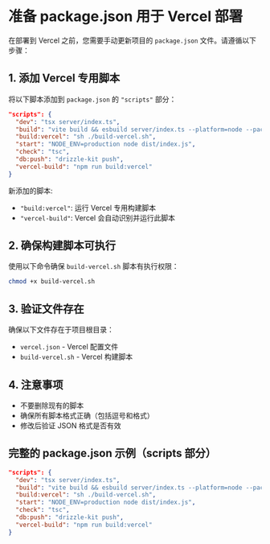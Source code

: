 # 准备 package.json 用于 Vercel 部署

在部署到 Vercel 之前，您需要手动更新项目的 `package.json` 文件。请遵循以下步骤：

## 1. 添加 Vercel 专用脚本

将以下脚本添加到 `package.json` 的 `"scripts"` 部分：

```json
"scripts": {
  "dev": "tsx server/index.ts",
  "build": "vite build && esbuild server/index.ts --platform=node --packages=external --bundle --format=esm --outdir=dist",
  "build:vercel": "sh ./build-vercel.sh",
  "start": "NODE_ENV=production node dist/index.js",
  "check": "tsc",
  "db:push": "drizzle-kit push",
  "vercel-build": "npm run build:vercel"
}
```

新添加的脚本:
- `"build:vercel"`: 运行 Vercel 专用构建脚本
- `"vercel-build"`: Vercel 会自动识别并运行此脚本

## 2. 确保构建脚本可执行

使用以下命令确保 `build-vercel.sh` 脚本有执行权限：

```bash
chmod +x build-vercel.sh
```

## 3. 验证文件存在

确保以下文件存在于项目根目录：
- `vercel.json` - Vercel 配置文件
- `build-vercel.sh` - Vercel 构建脚本

## 4. 注意事项

- 不要删除现有的脚本
- 确保所有脚本格式正确（包括逗号和格式）
- 修改后验证 JSON 格式是否有效

## 完整的 package.json 示例（scripts 部分）

```json
"scripts": {
  "dev": "tsx server/index.ts",
  "build": "vite build && esbuild server/index.ts --platform=node --packages=external --bundle --format=esm --outdir=dist",
  "build:vercel": "sh ./build-vercel.sh",
  "start": "NODE_ENV=production node dist/index.js",
  "check": "tsc",
  "db:push": "drizzle-kit push",
  "vercel-build": "npm run build:vercel"
}
```